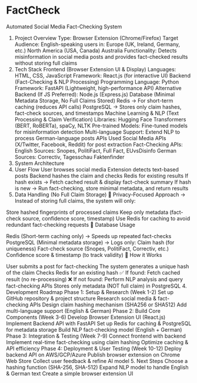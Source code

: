 # FactCheck

Automated Social Media Fact-Checking System
1. Project Overview
Type: Browser Extension (Chrome/Firefox)
Target Audience:
English-speaking users in:
Europe (UK, Ireland, Germany, etc.)
North America (USA, Canada)
Australia
Functionality: Detects misinformation in social media posts and provides fact-checked results without storing full claims
2. Tech Stack
Frontend (Browser Extension UI & Display)
Languages: HTML, CSS, JavaScript
Framework: React.js (for interactive UI)
Backend (Fact-Checking & NLP Processing)
Programming Language: Python
Framework: FastAPI (Lightweight, high-performance API)
Alternative Backend (If JS Preferred): Node.js (Express.js)
Database (Minimal Metadata Storage, No Full Claims Stored)
Redis → For short-term caching (reduces API calls)
PostgreSQL → Stores only claim hashes, fact-check sources, and timestamps
Machine Learning & NLP (Text Processing & Claim Verification)
Libraries: Hugging Face Transformers (BERT, RoBERTa), spaCy, NLTK
Pre-trained Models: Fine-tuned models for misinformation detection
Multi-language Support: Extend NLP to process German-language posts
APIs Used
Social Media APIs (X/Twitter, Facebook, Reddit) for post extraction
Fact-Checking APIs:
English Sources: Snopes, PolitiFact, Full Fact, EUvsDisinfo
German Sources: Correctiv, Tagesschau Faktenfinder
3. System Architecture
1. User Flow
User browses social media
Extension detects text-based posts
Backend hashes the claim and checks Redis for existing results
If hash exists → Fetch cached result & display fact-check summary
If hash is new → Run fact-checking, store minimal metadata, and return results
2. Data Handling (No Full Claim Storage)
🔹 Privacy-Focused Approach → Instead of storing full claims, the system will only:

Store hashed fingerprints of processed claims
Keep only metadata (fact-check source, confidence score, timestamp)
Use Redis for caching to avoid redundant fact-checking requests
🔹 Database Usage

Redis (Short-term caching only) → Speeds up repeated fact-checks
PostgreSQL (Minimal metadata storage) → Logs only:
Claim hash (for uniqueness)
Fact-check source (Snopes, PolitiFact, Correctiv, etc.)
Confidence score & timestamp (to track validity)
🔹 How it Works

User submits a post for fact-checking
The system generates a unique hash of the claim
Checks Redis for an existing hash
✅ If found: Fetch cached result (no re-processing)
❌ If not found: Perform NLP analysis and query fact-checking APIs
Stores only metadata (NOT full claim) in PostgreSQL
4. Development Roadmap
Phase 1: Setup & Research (Week 1-2)
Set up GitHub repository & project structure
Research social media & fact-checking APIs
Design claim hashing mechanism (SHA256 or SHA512)
Add multi-language support (English & German)
Phase 2: Build Core Components (Week 3-6)
Develop Browser Extension UI (React.js)
Implement Backend API with FastAPI
Set up Redis for caching & PostgreSQL for metadata storage
Build NLP fact-checking model (English + German)
Phase 3: Integration & Testing (Week 7-9)
Connect frontend with backend
Implement real-time fact-checking using claim hashing
Optimize caching & API efficiency
Phase 4: Deployment & User Testing (Week 10-12)
Deploy backend API on AWS/GCP/Azure
Publish browser extension on Chrome Web Store
Collect user feedback & refine AI model
5. Next Steps
Choose a hashing function (SHA-256, SHA-512)
Expand NLP model to handle English & German text
Create a simple browser extension UI
